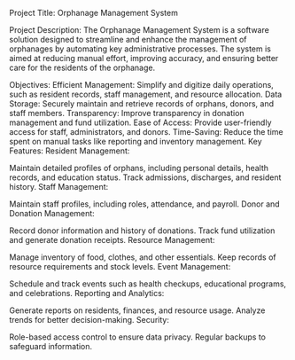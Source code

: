 Project Title: Orphanage Management System

Project Description:
The Orphanage Management System is a software solution designed to streamline and enhance the management of orphanages by automating key administrative processes. The system is aimed at reducing manual effort, improving accuracy, and ensuring better care for the residents of the orphanage.

Objectives:
Efficient Management: Simplify and digitize daily operations, such as resident records, staff management, and resource allocation.
Data Storage: Securely maintain and retrieve records of orphans, donors, and staff members.
Transparency: Improve transparency in donation management and fund utilization.
Ease of Access: Provide user-friendly access for staff, administrators, and donors.
Time-Saving: Reduce the time spent on manual tasks like reporting and inventory management.
Key Features:
Resident Management:

Maintain detailed profiles of orphans, including personal details, health records, and education status.
Track admissions, discharges, and resident history.
Staff Management:

Maintain staff profiles, including roles, attendance, and payroll.
Donor and Donation Management:

Record donor information and history of donations.
Track fund utilization and generate donation receipts.
Resource Management:

Manage inventory of food, clothes, and other essentials.
Keep records of resource requirements and stock levels.
Event Management:

Schedule and track events such as health checkups, educational programs, and celebrations.
Reporting and Analytics:

Generate reports on residents, finances, and resource usage.
Analyze trends for better decision-making.
Security:

Role-based access control to ensure data privacy.
Regular backups to safeguard information.
